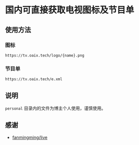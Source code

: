 # 国内可直接获取电视图标及节目单

## 使用方法

### 图标

```
https://tv.oaix.tech/logo/{name}.png
```

### 节目单

```
https://tv.oaix.tech/e.xml
```

## 说明

`personal` 目录内的文件为博主个人使用，谨慎使用。

## 感谢

- [fanmingming/live](https://github.com/fanmingming/live)
